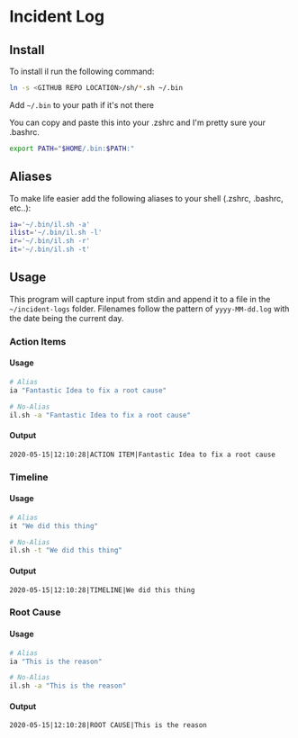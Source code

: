 # Incident Log

## Install 

To install il run the following command: 

```bash
ln -s <GITHUB REPO LOCATION>/sh/*.sh ~/.bin
```

Add `~/.bin` to your path if it's not there 

You can copy and paste this into your .zshrc and I'm pretty sure your .bashrc. 

```bash
export PATH="$HOME/.bin:$PATH:"
```

## Aliases
To make life easier add the following aliases to your shell (.zshrc, .bashrc, etc..):

```bash
ia='~/.bin/il.sh -a'
ilist='~/.bin/il.sh -l'
ir='~/.bin/il.sh -r'
it='~/.bin/il.sh -t'
```
## Usage 
 
This program will capture input from stdin and append it to a file in the `~/incident-logs` folder. Filenames follow the pattern of `yyyy-MM-dd.log` with the date being the current day.

### Action Items

#### Usage

```bash
# Alias 
ia "Fantastic Idea to fix a root cause"

# No-Alias 
il.sh -a "Fantastic Idea to fix a root cause"
```

#### Output 

```
2020-05-15|12:10:28|ACTION ITEM|Fantastic Idea to fix a root cause
```

### Timeline 

#### Usage

```bash
# Alias 
it "We did this thing"

# No-Alias 
il.sh -t "We did this thing"
```

#### Output 

```
2020-05-15|12:10:28|TIMELINE|We did this thing
```

### Root Cause 

#### Usage

```bash
# Alias 
ia "This is the reason"

# No-Alias 
il.sh -a "This is the reason"
```

#### Output 

```
2020-05-15|12:10:28|ROOT CAUSE|This is the reason
```



